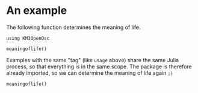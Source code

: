 # An example

The following function determines the meaning of life.

```@example usage
using KM3OpenOsc

meaningoflife()
```

Examples with the same "tag" (like `usage` above) share the same Julia
process, so that everything is in the same scope. The package is therefore already
imported, so we can determine the meaning of life again `;)`

```@example usage
meaningoflife()
```
